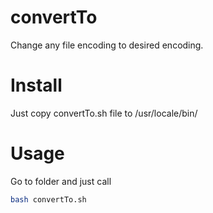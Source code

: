 # convertTo
Change any file encoding to desired encoding. 

# Install
Just copy convertTo.sh file to /usr/locale/bin/

# Usage
Go to folder and just call 
```bash
bash convertTo.sh
```
